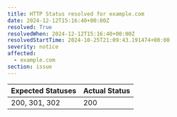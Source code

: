```yaml
---
title: HTTP Status resolved for example.com
date: 2024-12-12T15:16:40+00:00Z
resolved: True
resolvedWhen: 2024-12-12T15:16:40+00:00Z
resolvedStartTime: 2024-10-25T21:09:43.191474+00:00
severity: notice
affected:
  - example.com
section: issue
---
```


| Expected Statuses | Actual Status  |
|-------------------|----------------|
| 200, 301, 302 | 200 |
